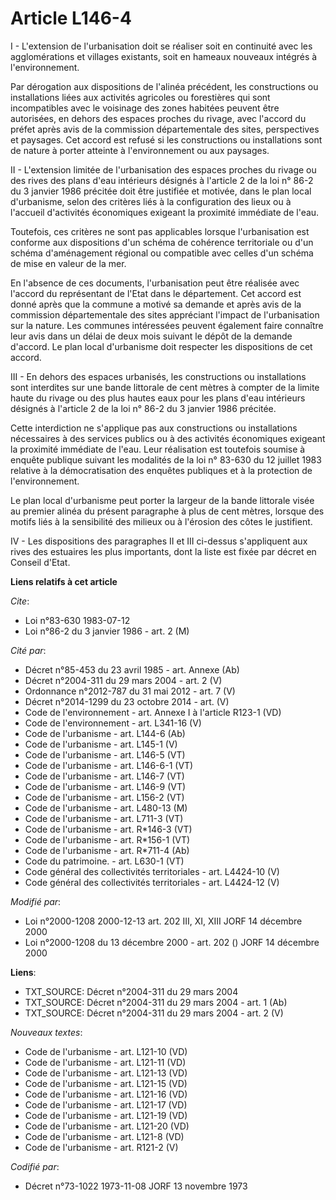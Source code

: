 # Article L146-4

I - L'extension de l'urbanisation doit se réaliser soit en continuité avec les agglomérations et villages existants, soit en
hameaux nouveaux intégrés à l'environnement.

Par dérogation aux dispositions de l'alinéa précédent, les constructions ou installations liées aux activités agricoles ou
forestières qui sont incompatibles avec le voisinage des zones habitées peuvent être autorisées, en dehors des espaces
proches du rivage, avec l'accord du préfet après avis de la commission départementale des sites, perspectives et paysages.
Cet accord est refusé si les constructions ou installations sont de nature à porter atteinte à l'environnement ou aux
paysages.

II - L'extension limitée de l'urbanisation des espaces proches du rivage ou des rives des plans d'eau intérieurs désignés à
l'article 2 de la loi n° 86-2 du 3 janvier 1986 précitée doit être justifiée et motivée, dans le plan local d'urbanisme,
selon des critères liés à la configuration des lieux ou à l'accueil d'activités économiques exigeant la proximité immédiate
de l'eau.

Toutefois, ces critères ne sont pas applicables lorsque l'urbanisation est conforme aux dispositions d'un schéma de cohérence
territoriale ou d'un schéma d'aménagement régional ou compatible avec celles d'un schéma de mise en valeur de la mer.

En l'absence de ces documents, l'urbanisation peut être réalisée avec l'accord du représentant de l'Etat dans le département.
Cet accord est donné après que la commune a motivé sa demande et après avis de la commission départementale des sites
appréciant l'impact de l'urbanisation sur la nature. Les communes intéressées peuvent également faire connaître leur avis
dans un délai de deux mois suivant le dépôt de la demande d'accord. Le plan local d'urbanisme doit respecter les dispositions
de cet accord.

III - En dehors des espaces urbanisés, les constructions ou installations sont interdites sur une bande littorale de cent
mètres à compter de la limite haute du rivage ou des plus hautes eaux pour les plans d'eau intérieurs désignés à l'article 2
de la loi n° 86-2 du 3 janvier 1986 précitée.

Cette interdiction ne s'applique pas aux constructions ou installations nécessaires à des services publics ou à des activités
économiques exigeant la proximité immédiate de l'eau. Leur réalisation est toutefois soumise à enquête publique suivant les
modalités de la loi n° 83-630 du 12 juillet 1983 relative à la démocratisation des enquêtes publiques et à la protection de
l'environnement.

Le plan local d'urbanisme peut porter la largeur de la bande littorale visée au premier alinéa du présent paragraphe à plus
de cent mètres, lorsque des motifs liés à la sensibilité des milieux ou à l'érosion des côtes le justifient.

IV - Les dispositions des paragraphes II et III ci-dessus s'appliquent aux rives des estuaires les plus importants, dont la
liste est fixée par décret en Conseil d'Etat.

**Liens relatifs à cet article**

_Cite_:

  - Loi n°83-630 1983-07-12
  - Loi n°86-2 du 3 janvier 1986 - art. 2 (M)

_Cité par_:

  - Décret n°85-453 du 23 avril 1985 - art. Annexe (Ab)
  - Décret n°2004-311 du 29 mars 2004 - art. 2 (V)
  - Ordonnance n°2012-787 du 31 mai 2012 - art. 7 (V)
  - Décret n°2014-1299 du 23 octobre 2014 - art. (V)
  - Code de l'environnement - art. Annexe I à l'article R123-1 (VD)
  - Code de l'environnement - art. L341-16 (V)
  - Code de l'urbanisme - art. L144-6 (Ab)
  - Code de l'urbanisme - art. L145-1 (V)
  - Code de l'urbanisme - art. L146-5 (VT)
  - Code de l'urbanisme - art. L146-6-1 (VT)
  - Code de l'urbanisme - art. L146-7 (VT)
  - Code de l'urbanisme - art. L146-9 (VT)
  - Code de l'urbanisme - art. L156-2 (VT)
  - Code de l'urbanisme - art. L480-13 (M)
  - Code de l'urbanisme - art. L711-3 (VT)
  - Code de l'urbanisme - art. R*146-3 (VT)
  - Code de l'urbanisme - art. R*156-1 (VT)
  - Code de l'urbanisme - art. R*711-4 (Ab)
  - Code du patrimoine. - art. L630-1 (VT)
  - Code général des collectivités territoriales - art. L4424-10 (V)
  - Code général des collectivités territoriales - art. L4424-12 (V)

_Modifié par_:

  - Loi n°2000-1208 2000-12-13 art. 202 III, XI, XIII JORF 14 décembre 2000
  - Loi n°2000-1208 du 13 décembre 2000 - art. 202 () JORF 14 décembre 2000

**Liens**:

  - TXT_SOURCE: Décret n°2004-311 du 29 mars 2004
  - TXT_SOURCE: Décret n°2004-311 du 29 mars 2004 - art. 1 (Ab)
  - TXT_SOURCE: Décret n°2004-311 du 29 mars 2004 - art. 2 (V)

_Nouveaux textes_:

  - Code de l'urbanisme - art. L121-10 (VD)
  - Code de l'urbanisme - art. L121-11 (VD)
  - Code de l'urbanisme - art. L121-13 (VD)
  - Code de l'urbanisme - art. L121-15 (VD)
  - Code de l'urbanisme - art. L121-16 (VD)
  - Code de l'urbanisme - art. L121-17 (VD)
  - Code de l'urbanisme - art. L121-19 (VD)
  - Code de l'urbanisme - art. L121-20 (VD)
  - Code de l'urbanisme - art. L121-8 (VD)
  - Code de l'urbanisme - art. R121-2 (V)

_Codifié par_:

  - Décret n°73-1022 1973-11-08 JORF 13 novembre 1973
